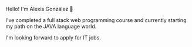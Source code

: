 Hello! I'm Alexis González 👋

I've completed a full stack web programming course and currently starting my path on the JAVA language world.

I'm looking forward to apply for IT jobs.

<!--
**ledalexo/ledalexo** is a ✨ _special_ ✨ repository because its `README.md` (this file) appears on your GitHub profile.

Here are some ideas to get you started:

- 🔭 I’m currently working on ...
- 🌱 I’m currently learning ...
- 👯 I’m looking to collaborate on ...
- 🤔 I’m looking for help with ...
- 💬 Ask me about ...
- 📫 How to reach me: ...
- 😄 Pronouns: ...
- ⚡ Fun fact: ...

- 📫 How to reach me: alexisgonzalezcarba@gmail.com
-->
